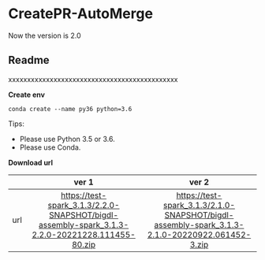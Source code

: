 # CreatePR-AutoMerge

Now the version is 2.0
## **Readme**
xxxxxxxxxxxxxxxxxxxxxxxxxxxxxxxxxxxxxxxxxxxxx

**Create env**
```
conda create --name py36 python=3.6
```

Tips:
* Please use Python 3.5 or 3.6.
* Please use Conda.


**Download url**

|           | ver 1 | ver 2 |
| :-------: | :---------: | :--------------------------: |
| url | https://test-spark_3.1.3/2.2.0-SNAPSHOT/bigdl-assembly-spark_3.1.3-2.2.0-20221228.111455-80.zip | https://test-spark_3.1.3/2.1.0-SNAPSHOT/bigdl-assembly-spark_3.1.3-2.1.0-20220922.061452-3.zip |
